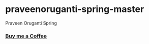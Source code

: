 # praveenoruganti-spring-master
 Praveen Oruganti Spring

### [Buy me a Coffee](http://bit.ly/2WryDT8)

